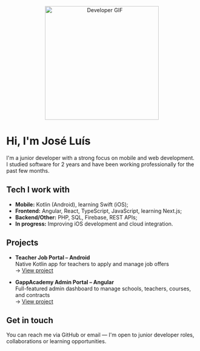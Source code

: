 <p align="center">
  <img src="https://media0.giphy.com/media/v1.Y2lkPTc5MGI3NjExNGNxcmRmaTRmZThlZnI4cDM3aXMzb3JvbHE4aDlzazBuZHJhZWNiayZlcD12MV9pbnRlcm5hbF9naWZfYnlfaWQmY3Q9Zw/9HBduC3ZIgrG8/giphy.gif" width="300" alt="Developer GIF"/>
</p>

# Hi, I'm José Luís

I'm a junior developer with a strong focus on mobile and web development.  
I studied software for 2 years and have been working professionally for the past few months.

## Tech I work with

- **Mobile:** Kotlin (Android), learning Swift (iOS);
- **Frontend:** Angular, React, TypeScript, JavaScript, learning Next.js;
- **Backend/Other:** PHP, SQL, Firebase, REST APIs;
- **In progress:** Improving iOS development and cloud integration.

## Projects

- **Teacher Job Portal – Android**  
  Native Kotlin app for teachers to apply and manage job offers  
  → [View project](https://github.com/zGaly/teacher-job-portal-android)

- **GappAcademy Admin Portal – Angular**  
  Full-featured admin dashboard to manage schools, teachers, courses, and contracts  
  → [View project](https://github.com/zGaly/teacher-job-admin-portal)

## Get in touch

You can reach me via GitHub or email — I'm open to junior developer roles, collaborations or learning opportunities.
